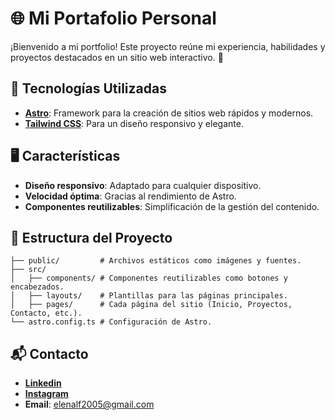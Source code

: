 # 🌐 Mi Portafolio Personal

¡Bienvenido a mi portfolio! Este proyecto reúne mi experiencia, habilidades y proyectos destacados en un sitio web interactivo. 🌟

## 🚀 Tecnologías Utilizadas

- **[Astro](https://astro.build/)**: Framework para la creación de sitios web rápidos y modernos.  
- **[Tailwind CSS](https://tailwindcss.com/)**: Para un diseño responsivo y elegante.  

## 🖥️ Características

- **Diseño responsivo**: Adaptado para cualquier dispositivo.  
- **Velocidad óptima**: Gracias al rendimiento de Astro.  
- **Componentes reutilizables**: Simplificación de la gestión del contenido.  

## 📂 Estructura del Proyecto

```plaintext
├── public/         # Archivos estáticos como imágenes y fuentes.
├── src/
│   ├── components/ # Componentes reutilizables como botones y encabezados.
│   ├── layouts/    # Plantillas para las páginas principales.
│   ├── pages/      # Cada página del sitio (Inicio, Proyectos, Contacto, etc.).
└── astro.config.ts # Configuración de Astro.
```

## 📬 Contacto
- **[Linkedin](https://www.linkedin.com/in/elena-l%C3%B3pez-f%C3%A9lix-55421330b/)**
- **[Instagram](https://www.instagram.com/elena__lf11/?hl=es)**
- **Email**: elenalf2005@gmail.com

